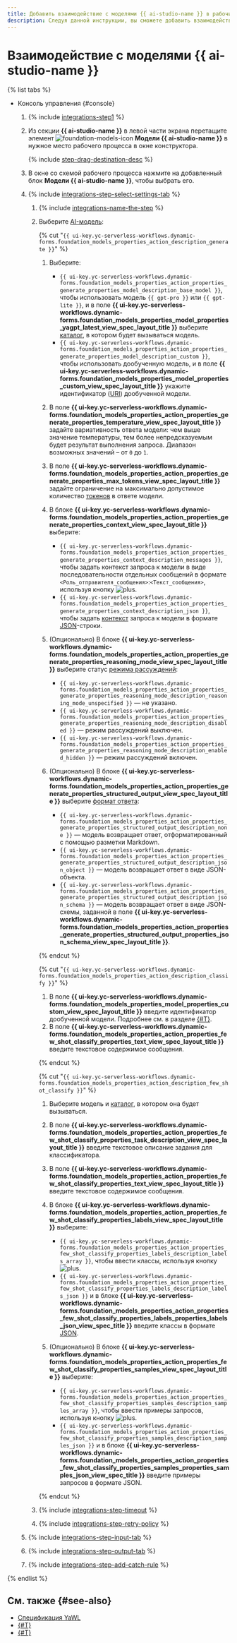 ```yaml
---
title: Добавить взаимодействие с моделями {{ ai-studio-name }} в рабочий процесс {{ sw-name }}
description: Следуя данной инструкции, вы сможете добавить взаимодействие с моделями {{ ai-studio-name }} в рабочий процесс {{ sw-full-name }} с помощью конструктора шагов рабочего процесса.
---
```


# Взаимодействие с моделями {{ ai-studio-name }}

{% list tabs %}

- Консоль управления {#console}

  1. {% include [integrations-step1](../../../../_includes/serverless-integrations/workflows-constructor/integrations-step1.md) %} 
  1. Из секции **{{ ai-studio-name }}** в левой части экрана перетащите элемент ![foundation-models-icon](../../../../_assets/foundation-models-icon.svg) **Модели {{ ai-studio-name }}** в нужное место рабочего процесса в окне конструктора.

      {% include [step-drag-destination-desc](../../../../_includes/serverless-integrations/workflows-constructor/step-drag-destination-desc.md) %}
  1. В окне со схемой рабочего процесса нажмите на добавленный блок **Модели {{ ai-studio-name }}**, чтобы выбрать его.
  1. {% include [integrations-step-select-settings-tab](../../../../_includes/serverless-integrations/workflows-constructor/integrations-step-select-settings-tab.md) %}
      1. {% include [integrations-name-the-step](../../../../_includes/serverless-integrations/workflows-constructor/integrations-name-the-step.md) %}      
      1. Выберите [AI-модель](../../../../ai-studio/concepts/generation/index.md):

          {% cut "`{{ ui-key.yc-serverless-workflows.dynamic-forms.foundation_models_properties_action_description_generate }}`" %}
        
          1. Выберите:

              * `{{ ui-key.yc-serverless-workflows.dynamic-forms.foundation_models_properties_action_properties_generate_properties_model_description_base_model }}`, чтобы использовать модель `{{ gpt-pro }}` или `{{ gpt-lite }}`, и в поле **{{ ui-key.yc-serverless-workflows.dynamic-forms.foundation_models_properties_model_properties_yagpt_latest_view_spec_layout_title }}** выберите [каталог](../../../../resource-manager/concepts/resources-hierarchy.md#folder), в котором будет вызываться модель.
              * `{{ ui-key.yc-serverless-workflows.dynamic-forms.foundation_models_properties_action_properties_generate_properties_model_description_custom }}`, чтобы использовать дообученную модель, и в поле **{{ ui-key.yc-serverless-workflows.dynamic-forms.foundation_models_properties_model_properties_custom_view_spec_layout_title }}** укажите идентификатор ([URI](../../../../ai-studio/concepts/tuning/index.md#requests)) дообученной модели.

          1. В поле **{{ ui-key.yc-serverless-workflows.dynamic-forms.foundation_models_properties_action_properties_generate_properties_temperature_view_spec_layout_title }}** задайте вариативность ответа модели: чем выше значение температуры, тем более непредсказуемым будет результат выполнения запроса. Диапазон возможных значений – от `0` до `1`.
          1. В поле **{{ ui-key.yc-serverless-workflows.dynamic-forms.foundation_models_properties_action_properties_generate_properties_max_tokens_view_spec_layout_title }}** задайте ограничение на максимально допустимое количество [токенов](../../../../ai-studio/concepts/generation/tokens.md) в ответе модели.
          1. В блоке **{{ ui-key.yc-serverless-workflows.dynamic-forms.foundation_models_properties_action_properties_generate_properties_context_view_spec_layout_title }}** выберите:

              * `{{ ui-key.yc-serverless-workflows.dynamic-forms.foundation_models_properties_action_properties_generate_properties_context_description_messages }}`, чтобы задать контекст запроса к модели в виде последовательности отдельных сообщений в формате `<Роль_отправителя_сообщения>`:`<Текст_сообщения>`, используя кнопку ![plus](../../../../_assets/console-icons/plus.svg).
              * `{{ ui-key.yc-serverless-workflows.dynamic-forms.foundation_models_properties_action_properties_generate_properties_context_description_json }}`, чтобы задать [контекст](../../../../ai-studio/concepts/index.md#prompt) запроса к модели в формате [JSON](https://ru.wikipedia.org/wiki/JSON)-строки.

          1. (Опционально) В блоке **{{ ui-key.yc-serverless-workflows.dynamic-forms.foundation_models_properties_action_properties_generate_properties_reasoning_mode_view_spec_layout_title }}** выберите статус [режима рассуждений](../../../../ai-studio/concepts/generation/chain-of-thought.md):
              * `{{ ui-key.yc-serverless-workflows.dynamic-forms.foundation_models_properties_action_properties_generate_properties_reasoning_mode_description_reasoning_mode_unspecified }}` — не указано.
              * `{{ ui-key.yc-serverless-workflows.dynamic-forms.foundation_models_properties_action_properties_generate_properties_reasoning_mode_description_disabled }}` — режим рассуждений выключен. 
              * `{{ ui-key.yc-serverless-workflows.dynamic-forms.foundation_models_properties_action_properties_generate_properties_reasoning_mode_description_enabled_hidden }}` — режим рассуждений включен.
          1. (Опционально) В блоке **{{ ui-key.yc-serverless-workflows.dynamic-forms.foundation_models_properties_action_properties_generate_properties_structured_output_view_spec_layout_title }}** выберите [формат ответа](../../../../ai-studio/concepts/generation/structured-output.md):

              * `{{ ui-key.yc-serverless-workflows.dynamic-forms.foundation_models_properties_action_properties_generate_properties_structured_output_description_none }}` — модель возвращает ответ, отформатированный с помощью разметки Markdown.
              * `{{ ui-key.yc-serverless-workflows.dynamic-forms.foundation_models_properties_action_properties_generate_properties_structured_output_description_json_object }}` — модель возвращает ответ в виде JSON-объекта.
              * `{{ ui-key.yc-serverless-workflows.dynamic-forms.foundation_models_properties_action_properties_generate_properties_structured_output_description_json_schema }}` — модель возвращает ответ в виде JSON-схемы, заданной в поле **{{ ui-key.yc-serverless-workflows.dynamic-forms.foundation_models_properties_action_properties_generate_properties_structured_output_properties_json_schema_view_spec_layout_title }}**.

          {% endcut %}

          {% cut "`{{ ui-key.yc-serverless-workflows.dynamic-forms.foundation_models_properties_action_description_classify }}`" %}

          1. В поле **{{ ui-key.yc-serverless-workflows.dynamic-forms.foundation_models_properties_model_properties_custom_view_spec_layout_title }}** введите идентификатор дообученной модели. Подробнее см. в разделе [{#T}](../../../../ai-studio/concepts/classifier/models.md).
          1. В поле **{{ ui-key.yc-serverless-workflows.dynamic-forms.foundation_models_properties_action_properties_few_shot_classify_properties_text_view_spec_layout_title }}** введите текстовое содержимое сообщения.

          {% endcut %}

          {% cut "`{{ ui-key.yc-serverless-workflows.dynamic-forms.foundation_models_properties_action_description_few_shot_classify }}`" %}

          1. Выберите модель и [каталог](../../../../resource-manager/concepts/resources-hierarchy.md#folder), в котором она будет вызываться.
          1. В поле **{{ ui-key.yc-serverless-workflows.dynamic-forms.foundation_models_properties_action_properties_few_shot_classify_properties_task_description_view_spec_layout_title }}** введите текстовое описание задания для классификатора.
          1. В поле **{{ ui-key.yc-serverless-workflows.dynamic-forms.foundation_models_properties_action_properties_few_shot_classify_properties_text_view_spec_layout_title }}** введите текстовое содержимое сообщения.
          1. В блоке **{{ ui-key.yc-serverless-workflows.dynamic-forms.foundation_models_properties_action_properties_few_shot_classify_properties_labels_view_spec_layout_title }}** выберите:
              * `{{ ui-key.yc-serverless-workflows.dynamic-forms.foundation_models_properties_action_properties_few_shot_classify_properties_labels_description_labels_array }}`, чтобы ввести классы, используя кнопку ![plus](../../../../_assets/console-icons/plus.svg).
              * `{{ ui-key.yc-serverless-workflows.dynamic-forms.foundation_models_properties_action_properties_few_shot_classify_properties_labels_description_labels_json }}` и в блоке **{{ ui-key.yc-serverless-workflows.dynamic-forms.foundation_models_properties_action_properties_few_shot_classify_properties_labels_properties_labels_json_view_spec_title }}** введите классы в формате [JSON](https://ru.wikipedia.org/wiki/JSON).

          1. (Опционально) В блоке **{{ ui-key.yc-serverless-workflows.dynamic-forms.foundation_models_properties_action_properties_few_shot_classify_properties_samples_view_spec_layout_title }}** выберите: 
              * `{{ ui-key.yc-serverless-workflows.dynamic-forms.foundation_models_properties_action_properties_few_shot_classify_properties_samples_description_samples_array }}`, чтобы ввести примеры запросов, используя кнопку ![plus](../../../../_assets/console-icons/plus.svg).
              * `{{ ui-key.yc-serverless-workflows.dynamic-forms.foundation_models_properties_action_properties_few_shot_classify_properties_samples_description_samples_json }}` и в блоке **{{ ui-key.yc-serverless-workflows.dynamic-forms.foundation_models_properties_action_properties_few_shot_classify_properties_samples_properties_samples_json_view_spec_title }}** введите примеры запросов в формате JSON.
        
          {% endcut %}
      
      1. {% include [integrations-step-timeout](../../../../_includes/serverless-integrations/workflows-constructor/integrations-step-timeout.md) %}
      1. {% include [integrations-step-retry-policy](../../../../_includes/serverless-integrations/workflows-constructor/integrations-step-retry-policy.md) %}
  1. {% include [integrations-step-input-tab](../../../../_includes/serverless-integrations/workflows-constructor/integrations-step-input-tab.md) %}
  1. {% include [integrations-step-output-tab](../../../../_includes/serverless-integrations/workflows-constructor/integrations-step-output-tab.md) %}
  1. {% include [integrations-step-add-catch-rule](../../../../_includes/serverless-integrations/workflows-constructor/integrations-step-add-catch-rule.md) %}

{% endlist %}

## См. также {#see-also}

* [Спецификация YaWL](../../../concepts/workflows/yawl/integration/foundationmodelscall.md)
* [{#T}](../workflow/create-constructor.md)
* [{#T}](../workflow/update.md)
